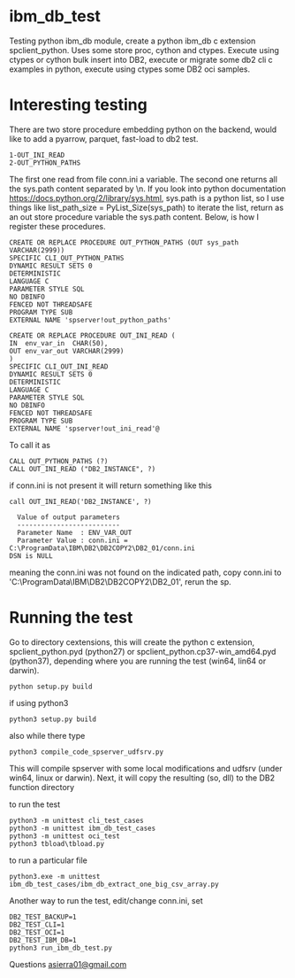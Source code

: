 # ibm_db_test
Testing python ibm_db module, create a python ibm_db c extension spclient_python. Uses some store proc, cython and ctypes. Execute using ctypes or cython bulk insert into DB2, execute or migrate some db2 cli c examples in python, execute using ctypes some DB2 oci samples.
# Interesting testing
There are two store procedure embedding python on the backend, would like to add a pyarrow, parquet, fast-load to db2 test. 
```
1-OUT_INI_READ
2-OUT_PYTHON_PATHS
```
The first one read from file conn.ini a variable. The second one returns all the sys.path content separated by \n. If you look into python documentation https://docs.python.org/2/library/sys.html, sys.path is a python list, so I use things like list_path_size = PyList_Size(sys_path) to iterate the list, return as an out store procedure variable the sys.path content. Below, is how I register these procedures.
```
CREATE OR REPLACE PROCEDURE OUT_PYTHON_PATHS (OUT sys_path VARCHAR(2999))
SPECIFIC CLI_OUT_PYTHON_PATHS
DYNAMIC RESULT SETS 0
DETERMINISTIC
LANGUAGE C 
PARAMETER STYLE SQL
NO DBINFO
FENCED NOT THREADSAFE
PROGRAM TYPE SUB
EXTERNAL NAME 'spserver!out_python_paths'

CREATE OR REPLACE PROCEDURE OUT_INI_READ (
IN  env_var_in  CHAR(50),
OUT env_var_out VARCHAR(2999)
)
SPECIFIC CLI_OUT_INI_READ
DYNAMIC RESULT SETS 0
DETERMINISTIC
LANGUAGE C 
PARAMETER STYLE SQL
NO DBINFO
FENCED NOT THREADSAFE
PROGRAM TYPE SUB
EXTERNAL NAME 'spserver!out_ini_read'@

```
To call it as
```
CALL OUT_PYTHON_PATHS (?)
CALL OUT_INI_READ ("DB2_INSTANCE", ?)
```
if conn.ini is not present it will return something like this
```
call OUT_INI_READ('DB2_INSTANCE', ?)

  Value of output parameters
  --------------------------
  Parameter Name  : ENV_VAR_OUT
  Parameter Value : conn.ini = C:\ProgramData\IBM\DB2\DB2COPY2\DB2_01/conn.ini
DSN is NULL
```
meaning the conn.ini was not found on the indicated path, copy conn.ini to 'C:\ProgramData\IBM\DB2\DB2COPY2\DB2_01', rerun the sp.
# Running the test

Go to directory cextensions, this will create the python c extension, spclient_python.pyd (python27) or spclient_python.cp37-win_amd64.pyd (python37), depending where you are running the test (win64, lin64 or darwin).
```
python setup.py build 
```
if using python3
```
python3 setup.py build 
```
also while there type
```
python3 compile_code_spserver_udfsrv.py
```
This will compile spserver with some local modifications and udfsrv (under win64, linux or darwin). Next, it will copy the resulting (so, dll) to the DB2 function directory

to run the test
```
python3 -m unittest cli_test_cases
python3 -m unittest ibm_db_test_cases
python3 -m unittest oci_test
python3 tbload\tbload.py
```
to run a particular file
```
python3.exe -m unittest ibm_db_test_cases/ibm_db_extract_one_big_csv_array.py
```
Another way to run the test, edit/change conn.ini, set 
```
DB2_TEST_BACKUP=1
DB2_TEST_CLI=1
DB2_TEST_OCI=1
DB2_TEST_IBM_DB=1
python3 run_ibm_db_test.py
```
Questions asierra01@gmail.com
